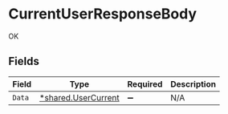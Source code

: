 # CurrentUserResponseBody

OK


## Fields

| Field                                                     | Type                                                      | Required                                                  | Description                                               |
| --------------------------------------------------------- | --------------------------------------------------------- | --------------------------------------------------------- | --------------------------------------------------------- |
| `Data`                                                    | [*shared.UserCurrent](../../models/shared/usercurrent.md) | :heavy_minus_sign:                                        | N/A                                                       |